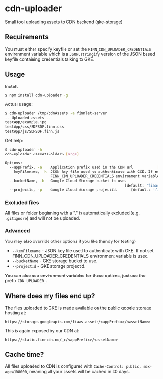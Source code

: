 # cdn-uploader
Small tool uploading assets to CDN backend (gke-storage)

## Requirements
You must either specify keyfile or set the `FINN_CDN_UPLOADER_CREDENTIALS` environment variable which is a
`JSON.stringify` version of the JSON based keyfile containing credentials talking to GKE.  

## Usage

Install:
```bash
$ npm install cdn-uploader -g
```

Actual usage:
```bash
$ cdn-uploader /tmp/cdnAssets -a finnlet-server
-- Uploaded assets --
testApp/example.jpg
testApp/css/SDFSDF.finn.css
testApp/js/SDFSDF.finn.js
```

Get help:
```bash
$ cdn-uploader -h
cdn-uploader <assetsFolder> [args]

Options:
  --appPrefix, -a    Application prefix used in the CDN url           [required]
  --keyFilename, -k  JSON key file used to authenticate with GCE. If not set
                     FINN_CDN_UPLOADER_CREDENTIALS environment variable is used.
  --bucketName, -b   Google Cloud Storage bucket to use.
                                                       [default: "fiaas-assets"]
  --projectId, -p    Google Cloud Storage projectId.      [default: "fiaas-gke"]
```

### Excluded files
All files or folder beginning with a "." is automatically excluded (e.g. `.gitignore`) and will not be uploaded.

### Advanced
You may also override other options if you like (handy for testing)

- `--keyFilename` - JSON key file used to authenticate with GKE. If not set FINN_CDN_UPLOADER_CREDENTIALS environment variable is used.
- `--bucketName` - GKE storage bucket to use.
- `--projectId` - GKE storage projectId.

You can also use environment variables for these options, just use the prefix `CDN_UPLOADER_`.

## Where does my files end up?
The files uploaded to GKE is made available on the public google storage hosting at:

`https://storage.googleapis.com/fiaas-assets/<appPrefix>/<assetName>`

This is again exposed by our CDN at:

`https://static.finncdn.no/_c/<appPrefix>/<assetName>`


## Cache time?
All files uploaded to CDN is configured with `Cache-Control: public, max-age=108000`,
meaning all your assets will be cached in 30 days.
